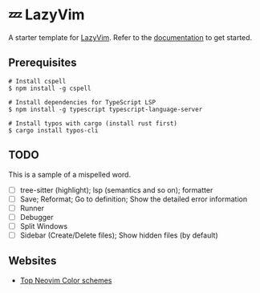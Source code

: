 # 💤 LazyVim

A starter template for [LazyVim](https://github.com/LazyVim/LazyVim).
Refer to the [documentation](https://lazyvim.github.io/installation) to get started.

## Prerequisites

```shell
# Install cspell
$ npm install -g cspell

# Install dependencies for TypeScript LSP
$ npm install -g typescript typescript-language-server

# Install typos with cargo (install rust first)
$ cargo install typos-cli
```


## TODO

This is a sample of a mispelled word.

- [ ] tree-sitter (highlight); lsp (semantics and so on); formatter
- [ ] Save; Reformat; Go to definition; Show the detailed error information
- [ ] Runner
- [ ] Debugger
- [ ] Split Windows
- [ ] Sidebar (Create/Delete files); Show hidden files (by default)

## Websites

- [Top Neovim Color schemes](https://dotfyle.com/neovim/colorscheme/top)
